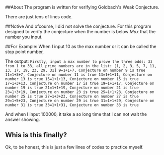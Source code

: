 ##About
The program is written for verifying Goldbach's Weak Conjecture.

There are just tens of lines code.

##Notive
And ofcourse, I did not solve the conjecture. For this program designed to verify the conjecture when the number is below *Max* that the number you input.

##For Example:
When I input 10 as the max number or it can be called the stop point number,

The output:
`Firstly, input a max number to prove the three odds:
33
 from 1 to 33, all prime numbers are in the list:
 [1, 2, 3, 5, 7, 11, 13, 17, 19, 23, 29, 31]
 9=1+1+7, Conjecture on number 9 is true
 11=1+3+7, Conjecture on number 11 is true
 13=1+1+11, Conjecture on number 13 is true
 15=1+1+13, Conjecture on number 15 is true
 17=1+3+13, Conjecture on number 17 is true
 19=1+1+17, Conjecture on number 19 is true
 21=1+1+19, Conjecture on number 21 is true
 23=1+3+19, Conjecture on number 23 is true
 25=1+1+23, Conjecture on number 25 is true
 27=1+3+23, Conjecture on number 27 is true
 29=1+5+23, Conjecture on number 29 is true
 31=1+1+29, Conjecture on number 31 is true
 33=1+1+31, Conjecture on number 33 is true`

And when I input 100000, it take a so long time that I can not wait the answer showing.

## Whis is this finally?

Ok, to be honest, this is just a few lines of codes to practice myself.
